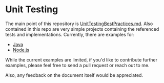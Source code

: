 # Unit Testing

The main point of this repository is [UnitTestingBestPractices.md](./UnitTestingBestPractices.md). Also contained in this repo are very simple projects containing the referenced tests and implementations. Currently, there are examples for:

* [Java](./java-unit-test-demo)
* [Node.js](./node-unit-test-demo)

While the current examples are limited, if you'd like to contribute further examples, please feel free to send a pull request or reach out to me.

Also, any feedback on the document itself would be appreciated.
